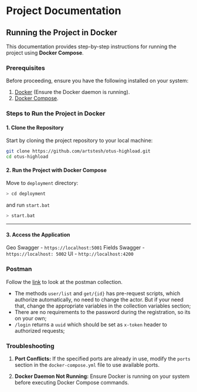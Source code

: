 # Project Documentation

## Running the Project in Docker

This documentation provides step-by-step instructions for running the project using **Docker Compose**.

### Prerequisites

Before proceeding, ensure you have the following installed on your system:

1. [Docker](https://docs.docker.com/get-docker/) (Ensure the Docker daemon is running).
2. [Docker Compose](https://docs.docker.com/compose/).

### Steps to Run the Project in Docker

#### 1. Clone the Repository

Start by cloning the project repository to your local machine:

```bash
git clone https://github.com/artstesh/otus-highload.git
cd otus-highload
```

#### 2. Run the Project with Docker Compose

Move to `deployment` directory:
```bash
> cd deployment
```
and run `start.bat`

```bash
> start.bat
```
---

#### 3. Access the Application

Geo Swagger - `https://localhost:5001`
Fields Swagger - `https://localhost: 5002`
UI - `http://localhost:4200`

### Postman

Follow the [link](https://www.postman.com/orange-satellite-666437/otus-highload/collection/8uv29vb/otus-highload) to look at the postman collection.

* The methods `user/list` and `get/{id}` has pre-request scripts, which authorize automatically, no need to change the actor. But if your need that, change the appropriate variables in the collection variables section;
* There are no requirements to the password during the registration, so its on your own;
* `/login` returns a `uuid` which should be set as `x-token` header to authorized requests;

### Troubleshooting

1. **Port Conflicts:**
   If the specified ports are already in use, modify the `ports` section in the `docker-compose.yml` file to use available ports.

2. **Docker Daemon Not Running:**
   Ensure Docker is running on your system before executing Docker Compose commands.
